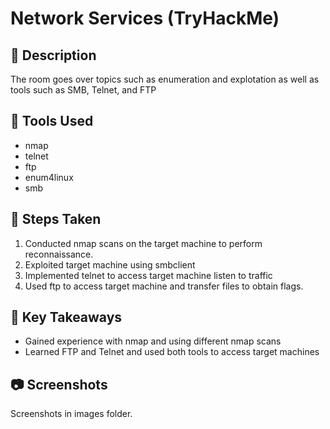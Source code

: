 # Network Services (TryHackMe)

## 🧠 Description
The room goes over topics such as enumeration and explotation as well as tools such as SMB, Telnet, and FTP

## 🔧 Tools Used
- nmap
- telnet
- ftp
- enum4linux
- smb



## 📝 Steps Taken
1. Conducted nmap scans on the target machine to perform reconnaissance. 
2. Exploited target machine using smbclient
3. Implemented telnet to access target machine listen to traffic
4. Used ftp to access target machine and transfer files to obtain flags.

## 📌 Key Takeaways
- Gained experience with nmap and using different nmap scans
- Learned FTP and Telnet and used both tools to access target machines

## 📷 Screenshots
Screenshots in images folder.